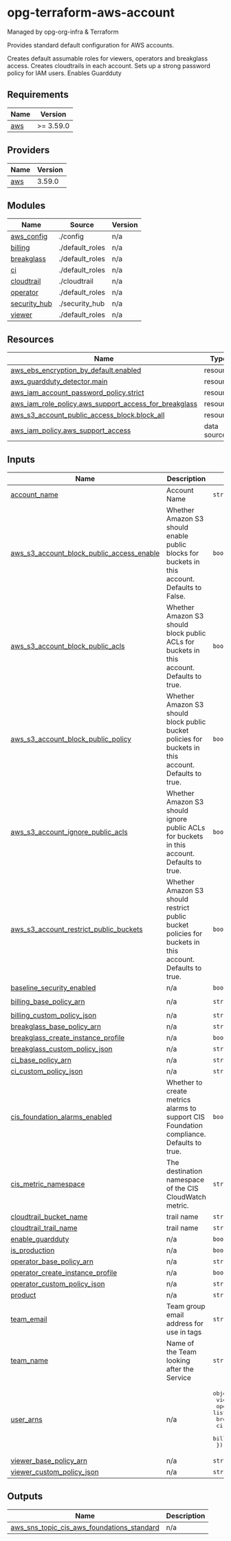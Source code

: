 # opg-terraform-aws-account
Managed by opg-org-infra &amp; Terraform

Provides standard default configuration for AWS accounts.

Creates default assumable roles for viewers, operators and breakglass access.
Creates cloudtrails in each account.
Sets up a strong password policy for IAM users.
Enables Guardduty

<!-- BEGINNING OF PRE-COMMIT-TERRAFORM DOCS HOOK -->
## Requirements

| Name | Version |
|------|---------|
| <a name="requirement_aws"></a> [aws](#requirement\_aws) | >= 3.59.0 |

## Providers

| Name | Version |
|------|---------|
| <a name="provider_aws"></a> [aws](#provider\_aws) | 3.59.0 |

## Modules

| Name | Source | Version |
|------|--------|---------|
| <a name="module_aws_config"></a> [aws\_config](#module\_aws\_config) | ./config | n/a |
| <a name="module_billing"></a> [billing](#module\_billing) | ./default_roles | n/a |
| <a name="module_breakglass"></a> [breakglass](#module\_breakglass) | ./default_roles | n/a |
| <a name="module_ci"></a> [ci](#module\_ci) | ./default_roles | n/a |
| <a name="module_cloudtrail"></a> [cloudtrail](#module\_cloudtrail) | ./cloudtrail | n/a |
| <a name="module_operator"></a> [operator](#module\_operator) | ./default_roles | n/a |
| <a name="module_security_hub"></a> [security\_hub](#module\_security\_hub) | ./security_hub | n/a |
| <a name="module_viewer"></a> [viewer](#module\_viewer) | ./default_roles | n/a |

## Resources

| Name | Type |
|------|------|
| [aws_ebs_encryption_by_default.enabled](https://registry.terraform.io/providers/hashicorp/aws/latest/docs/resources/ebs_encryption_by_default) | resource |
| [aws_guardduty_detector.main](https://registry.terraform.io/providers/hashicorp/aws/latest/docs/resources/guardduty_detector) | resource |
| [aws_iam_account_password_policy.strict](https://registry.terraform.io/providers/hashicorp/aws/latest/docs/resources/iam_account_password_policy) | resource |
| [aws_iam_role_policy.aws_support_access_for_breakglass](https://registry.terraform.io/providers/hashicorp/aws/latest/docs/resources/iam_role_policy) | resource |
| [aws_s3_account_public_access_block.block_all](https://registry.terraform.io/providers/hashicorp/aws/latest/docs/resources/s3_account_public_access_block) | resource |
| [aws_iam_policy.aws_support_access](https://registry.terraform.io/providers/hashicorp/aws/latest/docs/data-sources/iam_policy) | data source |

## Inputs

| Name | Description | Type | Default | Required |
|------|-------------|------|---------|:--------:|
| <a name="input_account_name"></a> [account\_name](#input\_account\_name) | Account Name | `string` | `""` | no |
| <a name="input_aws_s3_account_block_public_access_enable"></a> [aws\_s3\_account\_block\_public\_access\_enable](#input\_aws\_s3\_account\_block\_public\_access\_enable) | Whether Amazon S3 should enable public blocks for buckets in this account. Defaults to False. | `bool` | `false` | no |
| <a name="input_aws_s3_account_block_public_acls"></a> [aws\_s3\_account\_block\_public\_acls](#input\_aws\_s3\_account\_block\_public\_acls) | Whether Amazon S3 should block public ACLs for buckets in this account. Defaults to true. | `bool` | `true` | no |
| <a name="input_aws_s3_account_block_public_policy"></a> [aws\_s3\_account\_block\_public\_policy](#input\_aws\_s3\_account\_block\_public\_policy) | Whether Amazon S3 should block public bucket policies for buckets in this account. Defaults to true. | `bool` | `true` | no |
| <a name="input_aws_s3_account_ignore_public_acls"></a> [aws\_s3\_account\_ignore\_public\_acls](#input\_aws\_s3\_account\_ignore\_public\_acls) | Whether Amazon S3 should ignore public ACLs for buckets in this account. Defaults to true. | `bool` | `true` | no |
| <a name="input_aws_s3_account_restrict_public_buckets"></a> [aws\_s3\_account\_restrict\_public\_buckets](#input\_aws\_s3\_account\_restrict\_public\_buckets) | Whether Amazon S3 should restrict public bucket policies for buckets in this account. Defaults to true. | `bool` | `true` | no |
| <a name="input_baseline_security_enabled"></a> [baseline\_security\_enabled](#input\_baseline\_security\_enabled) | n/a | `bool` | `false` | no |
| <a name="input_billing_base_policy_arn"></a> [billing\_base\_policy\_arn](#input\_billing\_base\_policy\_arn) | n/a | `string` | `"arn:aws:iam::aws:policy/job-function/Billing"` | no |
| <a name="input_billing_custom_policy_json"></a> [billing\_custom\_policy\_json](#input\_billing\_custom\_policy\_json) | n/a | `string` | `""` | no |
| <a name="input_breakglass_base_policy_arn"></a> [breakglass\_base\_policy\_arn](#input\_breakglass\_base\_policy\_arn) | n/a | `string` | `"arn:aws:iam::aws:policy/AdministratorAccess"` | no |
| <a name="input_breakglass_create_instance_profile"></a> [breakglass\_create\_instance\_profile](#input\_breakglass\_create\_instance\_profile) | n/a | `bool` | `false` | no |
| <a name="input_breakglass_custom_policy_json"></a> [breakglass\_custom\_policy\_json](#input\_breakglass\_custom\_policy\_json) | n/a | `string` | `""` | no |
| <a name="input_ci_base_policy_arn"></a> [ci\_base\_policy\_arn](#input\_ci\_base\_policy\_arn) | n/a | `string` | `"arn:aws:iam::aws:policy/AdministratorAccess"` | no |
| <a name="input_ci_custom_policy_json"></a> [ci\_custom\_policy\_json](#input\_ci\_custom\_policy\_json) | n/a | `string` | `""` | no |
| <a name="input_cis_foundation_alarms_enabled"></a> [cis\_foundation\_alarms\_enabled](#input\_cis\_foundation\_alarms\_enabled) | Whether to create metrics alarms to support CIS Foundation compliance. Defaults to true. | `bool` | `true` | no |
| <a name="input_cis_metric_namespace"></a> [cis\_metric\_namespace](#input\_cis\_metric\_namespace) | The destination namespace of the CIS CloudWatch metric. | `string` | `"CISLogMetrics"` | no |
| <a name="input_cloudtrail_bucket_name"></a> [cloudtrail\_bucket\_name](#input\_cloudtrail\_bucket\_name) | trail name | `string` | `"cloudtrail"` | no |
| <a name="input_cloudtrail_trail_name"></a> [cloudtrail\_trail\_name](#input\_cloudtrail\_trail\_name) | trail name | `string` | `"cloudtrail"` | no |
| <a name="input_enable_guardduty"></a> [enable\_guardduty](#input\_enable\_guardduty) | n/a | `bool` | `true` | no |
| <a name="input_is_production"></a> [is\_production](#input\_is\_production) | n/a | `bool` | `false` | no |
| <a name="input_operator_base_policy_arn"></a> [operator\_base\_policy\_arn](#input\_operator\_base\_policy\_arn) | n/a | `string` | `"arn:aws:iam::aws:policy/ReadOnlyAccess"` | no |
| <a name="input_operator_create_instance_profile"></a> [operator\_create\_instance\_profile](#input\_operator\_create\_instance\_profile) | n/a | `bool` | `false` | no |
| <a name="input_operator_custom_policy_json"></a> [operator\_custom\_policy\_json](#input\_operator\_custom\_policy\_json) | n/a | `string` | `""` | no |
| <a name="input_product"></a> [product](#input\_product) | n/a | `string` | n/a | yes |
| <a name="input_team_email"></a> [team\_email](#input\_team\_email) | Team group email address for use in tags | `string` | `"opgteam@digital.justice.gov.uk"` | no |
| <a name="input_team_name"></a> [team\_name](#input\_team\_name) | Name of the Team looking after the Service | `string` | `"OPG"` | no |
| <a name="input_user_arns"></a> [user\_arns](#input\_user\_arns) | n/a | <pre>object({<br>    view       = list(string)<br>    operation  = list(string)<br>    breakglass = list(string)<br>    ci         = list(string)<br>    billing    = list(string)<br>  })</pre> | n/a | yes |
| <a name="input_viewer_base_policy_arn"></a> [viewer\_base\_policy\_arn](#input\_viewer\_base\_policy\_arn) | n/a | `string` | `"arn:aws:iam::aws:policy/ReadOnlyAccess"` | no |
| <a name="input_viewer_custom_policy_json"></a> [viewer\_custom\_policy\_json](#input\_viewer\_custom\_policy\_json) | n/a | `string` | `""` | no |

## Outputs

| Name | Description |
|------|-------------|
| <a name="output_aws_sns_topic_cis_aws_foundations_standard"></a> [aws\_sns\_topic\_cis\_aws\_foundations\_standard](#output\_aws\_sns\_topic\_cis\_aws\_foundations\_standard) | n/a |
<!-- END OF PRE-COMMIT-TERRAFORM DOCS HOOK -->
